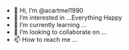 - 👋 Hi, I’m @acartmel1990
- 👀 I’m interested in ...Everything Happy
- 🌱 I’m currently learning ...
- 💞️ I’m looking to collaborate on ...
- 📫 How to reach me ...

<!---
acartmel1990/acartmel1990 is a ✨ special ✨ repository because its `README.md` (this file) appears on your GitHub profile.
You can click the Preview link to take a look at your changes.
--->
